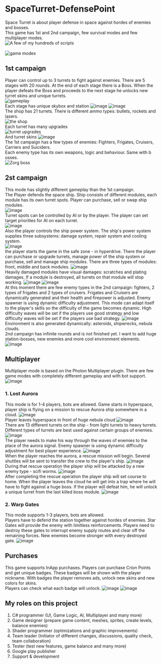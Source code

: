 # SpaceTurret-DefensePoint
Space Turret is about player defense in space against hordes of enemies and bosses.<br>
This game has 1st and 2nd campaign, few survival modes and few multiplayer modes.<br>
![A few of my hundreds of scripts](https://github.com/MajestyCorp/SpaceTurret-DefensePoint/tree/main/Scripts)<br><br>
![game modes](https://user-images.githubusercontent.com/101559700/167312887-2c20c8e4-4bb4-4a02-938e-999a880732a0.png)
<br>
## 1st campaign<br>
Player can control up to 3 turrets to fight against enemies. There are 5 stages with 20 rounds. At the end of each stage there is a Boss. When the player defeats the Boss and proceeds to the next stage he unlocks new turret skins and unique turrets.<br>
![gameplay](https://user-images.githubusercontent.com/101559700/167313113-1ecb7fc4-9b63-42b4-9907-4578ca380c3d.png)
<br>Each stage has unique skybox and station
![image](https://user-images.githubusercontent.com/101559700/167314213-78561c35-2689-4428-b29b-900f3209cbd4.png)
![image](https://user-images.githubusercontent.com/101559700/167314278-5b3905a5-ff86-4e99-9c42-45eab346fb86.png)
<br>The shop has 21 turrets. There is different ammo types: bullets, rockets and lasers.<br>
![the shop](https://user-images.githubusercontent.com/101559700/167313240-77c4e603-ac04-4a64-879c-b21d0dc8083a.png)
<br>Each turret has many upgrades<br>
![turret upgrades](https://user-images.githubusercontent.com/101559700/167313377-2ffafe5a-6ef7-44e6-bb1d-fb9abc11e3d1.png)
<br>And turret skins
![image](https://user-images.githubusercontent.com/101559700/167709506-9f83ee08-c216-41a7-9eb6-c27dffb5357a.png)
<br>
The 1st campaign has a few types of enemies: Fighters, Frigates, Cruisers, Carriers and Suiciders.<br> 
Each enemy type has its own weapons, logic and behaviour. Same with b osses.<br>
![Zorg boss](https://user-images.githubusercontent.com/101559700/167636112-cd5e17be-786c-4da5-b18f-f2dbce3d3d5b.png)

## 2st campaign<br>
This mode has slightly different gameplay than the 1st campaign. <br>
The Player defends the space ship. Ship consists of different modules, each module has its own turret spots. Player can purchase, sell or swap ship modules.<br>
![image](https://user-images.githubusercontent.com/101559700/167655957-650f3d70-35aa-4108-a02c-146320484e95.png)
<br>
Turret spots can be controlled by AI or by the player. The player can set target priorities for AI on each turret.<br>
![image](https://user-images.githubusercontent.com/101559700/167656665-91fb7906-1d64-406f-b05b-1ce84dfb0d9a.png)
<br>
Also the player controls the ship power system. The ship's power system supplies three subsystems: damage system, repair system and cooling system.<br>
![image](https://user-images.githubusercontent.com/101559700/167657344-ed9e600f-a108-4be1-a162-7d962f7e12cd.png)
<br>
the player starts the game in the safe zone - in hyperdrive. There the player can purchase or upgrade turrets, manage power of the ship system or purchase, sell and manage ship modules. There are three types of modules: front, middle and back modules.
![image](https://user-images.githubusercontent.com/101559700/167658379-156eb29d-381e-45a2-a0bf-e8ec63845e79.png)
<br>
Heavily damaged modules have visual damages: scratches and plating damages. If a module is destroyed, all turrets on that module will stop working.
![image](https://user-images.githubusercontent.com/101559700/167660311-84cf2518-2dae-4b79-918f-5e44da83580a.png)
![image](https://user-images.githubusercontent.com/101559700/167660619-dd980db8-c1bd-46ab-859b-8a7a6792b160.png)
<br>
At this moment there are few enemy types in the 2nd campaign: fighters, 2 types of frigates and 2 types of cruisers. Frigates and Cruisers are dynamically generated and their health and firepower is adjusted. Enemy spawner is using dynamic difficulty adjustment. This mode can adapt itself to the player's skills so the difficulty of the game becomes dynamic. High difficulty waves will be set if the players use good strategy and low difficulty waves will be set if the players use bad strategy.
![image](https://user-images.githubusercontent.com/101559700/167707555-9c6e6fca-026b-4762-af75-6cddf7a6e579.png)
<br>
Environment is also generated dynamically: asteroids, shipwrecks, nebula clouds.<br>
2nd campaign has infinite rounds and is not finished yet. I want to add huge station-bosses, new enemies and more cool environment elements.
![image](https://user-images.githubusercontent.com/101559700/167708640-d26dbb49-7352-4aa9-88fd-356cba810cc7.png)

## Multiplayer<br>
Multiplayer mode is based on the Photon Multiplayer plugin. There are few game modes with completely different gameplay and with bot support.
![image](https://user-images.githubusercontent.com/101559700/167709991-b4617f3e-d48c-437b-9b09-5ce716baed70.png)

### 1. Lost Aurora<br>
This mode is for 1-4 players, bots are allowed. Game starts in hyperspace, player ship is flying on a mission to rescue Aurora ship somewhere in a cloud.
![image](https://user-images.githubusercontent.com/101559700/167712395-27101d8e-9b63-49f6-8219-606b69ab1a25.png)
<br>
Player leaves hyperspace in front of huge nebula cloud
![image](https://user-images.githubusercontent.com/101559700/167712547-9db9a8b6-63ec-49a8-bc64-f195977311ce.png)
<br>
There are 13 different turrets on the ship - from light turrets to heavy turrets. Different types of turrets are best used against certain groups of enemies.
![image](https://user-images.githubusercontent.com/101559700/167712930-7617ab1d-e182-422e-8b68-ccd03725a06f.png)
<br>
The player needs to make his way through the waves of enemies to the place of the aurora signal. Enemy spawner is using dynamic difficulty adjustment for best player experience.
![image](https://user-images.githubusercontent.com/101559700/167713042-a931cb98-801d-4b31-a7cc-d6e44aff41c2.png)
<br>
When the player reaches the aurora, a rescue mission will begin. Several shuttles will be sent to transfer the crew to the player's ship.
![image](https://user-images.githubusercontent.com/101559700/167713240-5fda55e7-2bc9-466e-8897-177c0eb98035.png)
<br>
During that rescue operation the player ship will be attacked by a new enemy type - scifi worms.
![image](https://user-images.githubusercontent.com/101559700/167713574-eb681b9d-fd22-452b-ab75-0acf8730aac9.png)
<br>
After completing the rescue operation the player ship will set course to home. When the player leaves the cloud he will get into a trap where he will have to fight against a huge boss. If the player will defeat him, he will unlock a unique turret from the last killed boss module.
![image](https://user-images.githubusercontent.com/101559700/167713851-3095ad6d-f6e3-4de5-93b3-3a76f58192d8.png)
<br>

### 2. Warp Gates<br>
This mode supports 1-3 players, bots are allowed.<br>
Players have to defend the station together against hordes of enemies. Star Gates will provide the enemy with limitless reinforcements. Players need to destroy these gates to interrupt enemy supply routes and clear off the remaining forces. New enemies become stronger with every destroyed gate.
![image](https://user-images.githubusercontent.com/101559700/167715220-8bade8f1-3517-4aab-b0d7-1189ea5873c2.png)

## Purchases<br>
This game supports InApp purchases. Players can purchase Crion Points and get unique badges. These badges will be shown with the player nickname. With badges the player removes ads, unlock new skins and new colors for skins.<br>
Players can check what each badge will unlock.
![image](https://user-images.githubusercontent.com/101559700/167783429-7ca19cfe-84f3-4f9e-ab28-071b0f0975aa.png)
![image](https://user-images.githubusercontent.com/101559700/167783491-06524fb6-79dd-4ad2-9ae2-acbce2720ca9.png)

## My roles on this project<br>
1. C# programmer (UI, Game Logic, AI, Multiplayer and many more)
2. Game designer (prepare game content, meshes, sprites, create levels, balance enemies)
3. Shader programmer (optimizations and graphic improvements)
4. Team leader (Initiator of different changes, discussions, quality check, team collaboration)
5. Tester (test new features, game balance and many more)
6. Google play publisher
7. Support & development
